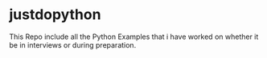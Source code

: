 # justdopython

This Repo include all the Python Examples that i have worked on whether it  be in interviews or during preparation. 
